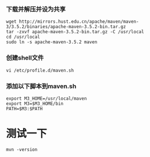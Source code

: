 
### 下载并解压并设为共享

``` 
wget http://mirrors.hust.edu.cn/apache/maven/maven-3/3.5.2/binaries/apache-maven-3.5.2-bin.tar.gz
tar -zxvf apache-maven-3.5.2-bin.tar.gz -C /usr/local
cd /usr/local
sudo ln -s apache-maven-3.5.2 maven
```

### 创建shell文件

```
vi /etc/profile.d/maven.sh
```

### 添加以下脚本到maven.sh

```
export M3_HOME=/usr/local/maven
export M3=$M3_HOME/bin
PATH=$M3:$PATH
```

# 测试一下
```
mvn -version
```
